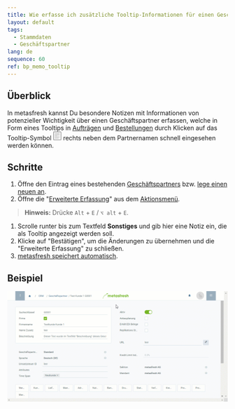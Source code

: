 ```yaml
---
title: Wie erfasse ich zusätzliche Tooltip-Informationen für einen Geschäftspartner?
layout: default
tags:
  - Stammdaten
  - Geschäftspartner
lang: de
sequence: 60
ref: bp_memo_tooltip
---
```


## Überblick
In metasfresh kannst Du besondere Notizen mit Informationen von potenzieller Wichtigkeit über einen Geschäftspartner erfassen, welche in Form eines Tooltips in [Aufträgen](Auftrag_erfassen) und [Bestellungen](Bestellung_erfassen) durch Klicken auf das Tooltip-Symbol ![](assets/Tooltip_icon.png) rechts neben dem Partnernamen schnell eingesehen werden können.

## Schritte
1. Öffne den Eintrag eines bestehenden [Geschäftspartners](Menu) bzw. [lege einen neuen an](Neuer_Geschaeftspartner).
1. Öffne die "[Erweiterte Erfassung](Ansichten#erw-erfassung)" aus dem [Aktionsmenü](AktionStarten#aktionsmenue).
 >**Hinweis:** Drücke `Alt` + `E` / `⌥ alt` + `E`.

1. Scrolle runter bis zum Textfeld **Sonstiges** und gib hier eine Notiz ein, die als Tooltip angezeigt werden soll.
1. Klicke auf "Bestätigen", um die Änderungen zu übernehmen und die "Erweiterte Erfassung" zu schließen.
1. [metasfresh speichert automatisch](Speicheranzeige).

## Beispiel
![](assets/GP_Memo_Tooltip.gif)
